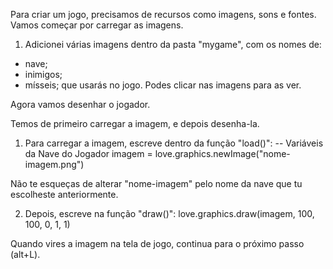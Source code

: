 
Para criar um jogo, precisamos de recursos como imagens, sons e fontes.
Vamos começar por carregar as imagens.

1. Adicionei várias imagens dentro da pasta "mygame", com os nomes de: 
 - nave;
 - inimigos;
 - mísseis;
que usarás no jogo.
Podes clicar nas imagens para as ver.


Agora vamos desenhar o jogador.

Temos de primeiro carregar a imagem, e depois desenha-la.

1. Para carregar a imagem, escreve dentro da função "load()":
   -- Variáveis da Nave do Jogador
   imagem = love.graphics.newImage("nome-imagem.png")

Não te esqueças de alterar "nome-imagem" pelo nome da nave que tu escolheste anteriormente.

2. Depois, escreve na função "draw()":
   love.graphics.draw(imagem, 100, 100, 0, 1, 1)

Quando vires a imagem na tela de jogo, continua para o próximo passo (alt+L).

